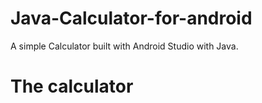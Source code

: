 # Java-Calculator-for-android

A simple Calculator built with Android Studio with Java.

# The calculator
